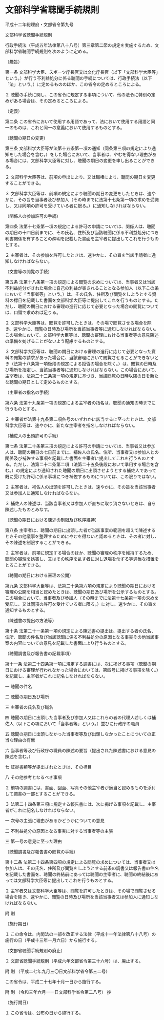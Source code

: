 # 文部科学省聴聞手続規則

平成十二年総理府・文部省令第九号

文部科学省聴聞手続規則

行政手続法（平成五年法律第八十八号）第三章第二節の規定を実施するため、文部科学省聴聞手続規則を次のように定める。

（趣旨）

第一条 文部科学大臣、スポーツ庁長官又は文化庁長官（以下「文部科学大臣等」という。）が行う不利益処分に係る聴聞の手続については、行政手続法（以下「法」という。）に定めるもののほか、この省令の定めるところによる。

２ 聴聞の手続に関し、この省令に規定する事項について、他の法令に特別の定めがある場合は、その定めるところによる。

（定義）

第二条 この省令において使用する用語であって、法において使用する用語と同一のものは、これと同一の意義において使用するものとする。

（聴聞の期日の変更）

第三条 文部科学大臣等が法第十五条第一項の通知（同条第三項の規定により通知をした場合を含む。）をした場合において、当事者は、やむを得ない理由がある場合には、文部科学大臣等に対し、聴聞の期日の変更を申し出ることができる。

２ 文部科学大臣等は、前項の申出により、又は職権により、聴聞の期日を変更することができる。

３ 文部科学大臣等は、前項の規定により聴聞の期日の変更をしたときは、速やかに、その旨を当事者及び参加人（その時までに法第十七条第一項の求めを受諾し、又は同項の許可を受けている者に限る。）に通知しなければならない。

（関係人の参加許可の手続）

第四条 法第十七条第一項の規定による許可の申請については、関係人は、聴聞の期日の十四日前までに、その氏名、住所及び当該聴聞に係る不利益処分につき利害関係を有することの疎明を記載した書面を主宰者に提出してこれを行うものとする。

２ 主宰者は、その参加を許可したときは、速やかに、その旨を当該申請者に通知しなければならない。

（文書等の閲覧の手続）

第五条 法第十八条第一項の規定による閲覧の求めについては、当事者又は当該不利益処分がされた場合に自己の利益が害されることとなる参加人（以下この条において「当事者等」という。）は、その氏名、住所及び閲覧をしようとする資料の標目を記載した書面を文部科学大臣等に提出してこれを行うものとする。ただし、聴聞の期日における審理の進行に応じて必要となった場合の閲覧については、口頭で求めれば足りる。

２ 文部科学大臣等は、閲覧を許可したときは、その場で閲覧させる場合を除き、速やかに、閲覧の日時及び場所を当該当事者等に通知しなければならない。この場合において、文部科学大臣等は、聴聞の審理における当事者等の意見陳述の準備を妨げることがないよう配慮するものとする。

３ 文部科学大臣等は、聴聞の期日における審理の進行に応じて必要となった資料の閲覧の請求があった場合に、当該審理において閲覧させることができないとき（法第十八条第一項後段の規定による拒否の場合を除く。）は、閲覧の日時及び場所を指定し、当該当事者等に通知しなければならない。この場合において、主宰者は、法第二十二条第一項の規定に基づき、当該閲覧の日時以降の日を新たな聴聞の期日として定めるものとする。

（主宰者の指名の手続）

第六条 法第十九条第一項の規定による主宰者の指名は、聴聞の通知の時までに行うものとする。

２ 主宰者が法第十九条第二項各号のいずれかに該当するに至ったときは、文部科学大臣等は、速やかに、新たな主宰者を指名しなければならない。

（補佐人の出頭許可の手続）

第七条 法第二十条第三項の規定による許可の申請については、当事者又は参加人は、聴聞の期日の七日前までに、補佐人の氏名、住所、当事者又は参加人との関係及び補佐する事項を記載した書面を主宰者に提出してこれを行うものとする。ただし、法第二十二条第二項（法第二十五条後段において準用する場合を含む。）の規定により通知された聴聞の期日に出頭させようとする補佐人であって既に受けた許可に係る事項につき補佐するものについては、この限りではない。

２ 主宰者は、補佐人の出頭を許可したときは、速やかに、その旨を当該当事者又は参加人に通知しなければならない。

３ 補佐人の陳述は、当該当事者又は参加人が直ちに取り消さないときは、自ら陳述したものとみなす。

（聴聞の期日における陳述の制限及び秩序維持）

第八条 主宰者は、聴聞の期日に出頭した者が当該事案の範囲を超えて陳述するときその他議事を整理するためにやむを得ないと認めるときは、その者に対し、その陳述を制限することができる。

２ 主宰者は、前項に規定する場合のほか、聴聞の審理の秩序を維持するため、聴聞の審理を妨害し、又はその秩序を乱す者に対し退場を命ずる等適当な措置をとることができる。

（聴聞の期日における審理の公開）

第九条 文部科学大臣等は、法第二十条第六項の規定により聴聞の期日における審理の公開を相当と認めたときは、聴聞の期日及び場所を公示するものとする。この場合において、当事者及び参加人（その時までに法第十七条第一項の求めを受諾し、又は同項の許可を受けている者に限る。）に対し、速やかに、その旨を通知するものとする。

（陳述書の提出の方法等）

第十条 法第二十一条第一項の規定による陳述書の提出は、提出する者の氏名、住所、聴聞の件名及び当該聴聞に係る不利益処分の原因となる事実その他当該事案の内容についての意見を記載した書面により行うものとする。

（聴聞調書及び報告書の記載事項）

第十一条 法第二十四条第一項に規定する調書には、次に掲げる事項（聴聞の期日における審理が行われなかった場合においては、第四号に掲げる事項を除く。）を記載し、主宰者がこれに記名しなければならない。

一 聴聞の件名

二 聴聞の期日及び場所

三 主宰者の氏名及び職名

四 聴聞の期日に出頭した当事者及び参加人又はこれらの者の代理人若しくは補佐人（以下この項において「当事者等」という。）並びに行政庁の職員

五 聴聞の期日に出頭しなかった当事者等及び出頭しなかったことについての正当な理由の有無

六 当事者等及び行政庁の職員の陳述の要旨（提出された陳述書における意見の陳述を含む。）

七 証拠書類等が提出されたときは、その標目

八 その他参考となるべき事項

２ 前項の調書には、書面、図面、写真その他主宰者が適当と認めるものを添付して調書の一部とすることができる。

３ 法第二十四条第三項に規定する報告書には、次に掲げる事項を記載し、主宰者がこれに記名しなければならない。

一 次号の主張に理由があるかどうかについての意見

二 不利益処分の原因となる事実に対する当事者等の主張

三 第一号の意見に至った理由

（聴聞調書及び報告書の閲覧の手続）

第十二条 法第二十四条第四項の規定による閲覧の求めについては、当事者又は参加人は、その氏名、住所及び閲覧をしようとする前条の調書又は報告書の件名を記載した書面を、聴聞の終結前にあっては聴聞の主宰者に、聴聞の終結後にあっては文部科学大臣等に提出してこれを行うものとする。

２ 主宰者又は文部科学大臣等は、閲覧を許可したときは、その場で閲覧させる場合を除き、速やかに、閲覧の日時及び場所を当該当事者又は参加人に通知しなければならない。

附 則

（施行期日）

１ この命令は、内閣法の一部を改正する法律（平成十一年法律第八十八号）の施行の日（平成十三年一月六日）から施行する。

（文部省聴聞手続規則の廃止）

２ 文部省聴聞手続規則（平成六年文部省令第三十六号）は、廃止する。

附 則 （平成二七年九月三〇日文部科学省令第三二号）

この省令は、平成二十七年十月一日から施行する。

附 則 （令和三年六月一一日文部科学省令第二八号） 抄

（施行期日）

１ この省令は、公布の日から施行する。
